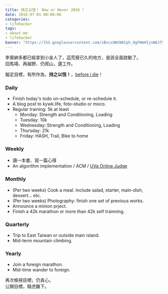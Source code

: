 ```yaml
---
title: 持之以恆！ Now or Never 2016 !
date: 2016-07-01 00:00:00
categories:
- lifehacker
tags:
- about-me
- lifehacker
banner: "https://lh3.googleusercontent.com/zBxcxUWtNAtph_OgFWmHIjnW6Jf5m62McFcFw6AOYblEnZrdjRiegxjKH678dlu6cXm6UuqmkLMGZhQsrvcBKbI0R_fYmqAajdUEj3pAnee5jgkd6lIptmjn_d6MdcXz6oqgYkA2vOPYu11cn_J_h6tsdUKHw_3ptrTwkXXfU8J4Hn6h4hhj6m8OAD-rzkYUWXiTkdf47Qc4lh5EAyHdDvHXnQgOfTyCwJUxHAPdTZEBALDMhQYztDzT8krCuJjb0T8mt63Y5K5JxKFxopFokt1kW4tY2C5i71CbeWuL9Ck4tXa4F9yF7sMK8wcljWbTRrSQDud8XWTT1T2O1KYcEh1yls5BmIwAIl7uCDl4DVmbVZUg5TFySeWg5iS36UdziKWMply01nvEM2mxcZKDsQklnYJ7wRkIZ0N8f68YLLWMaWovACZV-bHOufseZsoRHLcN6YVFoht0USGrLB0wVbc0OeRI8cnac0Cnvok-LtDSrkjwlp1ZMzq0Mdxx__AWpIXo-KOrgj9nnenzbHlGOZsuO_RWhJ4rkIdkcPQ71mSNEH60MnJ8hXGR4iFiMvYdOd78YcVMSot2HdP3sP4cusBpJ8sgmOpF4-wkTUbyl2m-BmAkgi-s7VKHHq07wSRll0lscf4l8jlmewaPQD5OsgZixD18-bh09Gef=w1000-no"
---
```


李奧納多都已經拿到小金人了，這荒廢已久的地方，是該全面啟動了。  
回馬場、再越野、仍爬山，還工作。

擬定目標，有所作為，__持之以恆！__，[before i die](http://goo.gl/393HY)！

<!-- more -->

### Daily ###

-   Finish today's todo on-schedule, or re-schedule it.
-   A blog post to kywk.life, foto-studio or moco.
-   Regular training: 5k at least
    -   Monday: Strength and Conditioning, Loading
    -   Tuesday: 10k
    -   Wednesday: Strength and Conditioning, Loading
    -   Thursday: 21k
    -   Friday: HASH, Trail, Bike to home

### Weekly ###

-   讀一本書、寫一篇心得
-   An algorithm implementation / ACM / [UVa Online Judge](http://goo.gl/hCQ1gS)

### Monthly ###

-   (Per two weeks) Cook a meal. Include salad, starter, main-dish, dessert... etc.
-   (Per two weeks) Photography: finish one set of previous works.
-   Announce a minion prject.
-   Finish a 42k marathon or more than 42k self trainning.

### Quarterly ###

-   Trip to East Taiwan or outside main island.
-   Mid-term mountain climbing.

### Yearly ###

-   Join a foreign marathon.
-   Mid-time wander to foreign.

再次檢視目標，仍貪心。  
公開目標，騎虎難下。
